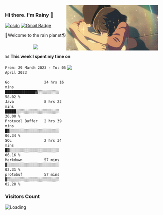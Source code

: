 <img  align='right' height="150" src="https://github.com/LikeRainDay/LikeRainDay/blob/master/pic/img_rain_1.gif?raw=true">



### Hi there. I'm Rainy :lemon:

[![csdn](https://img.shields.io/badge/-csdn-c14438?style=flat-square&logo=c&logoColor=white)](https://blog.csdn.net/qq_15807167)
[![Gmail Badge](https://img.shields.io/badge/-gmail-c14438?style=flat-square&logo=Gmail&logoColor=white&link=mailto:houshuai0816@gmail.com)](mailto:houshuai0816@gmail.com)

🚀Welcome to the rain planet🌎

<center>
<img align='center'  src="https://source.unsplash.com/random/1200x600">
</center>

📊 **This week I spent my time on**

<img align='right'   width="300" src="https://github-readme-stats.vercel.app/api?username=LikeRainDay&show_icons=true&title_color=fff&icon_color=79ff97&text_color=9f9f9f&bg_color=151515&count_private=true">

<!--START_SECTION:waka-->

```text
From: 29 March 2023 - To: 05 April 2023

Go                24 hrs 16 mins  ██████████████▓░░░░░░░░░░   58.02 %
Java              8 hrs 22 mins   █████░░░░░░░░░░░░░░░░░░░░   20.00 %
Protocol Buffer   2 hrs 39 mins   █▓░░░░░░░░░░░░░░░░░░░░░░░   06.34 %
SQL               2 hrs 34 mins   █▓░░░░░░░░░░░░░░░░░░░░░░░   06.16 %
Markdown          57 mins         ▓░░░░░░░░░░░░░░░░░░░░░░░░   02.31 %
protobuf          57 mins         ▓░░░░░░░░░░░░░░░░░░░░░░░░   02.28 %
```

<!--END_SECTION:waka-->

### Visitors Count
<img align="left" src = "https://profile-counter.glitch.me/LikeRainDay/count.svg" alt ="Loading">
